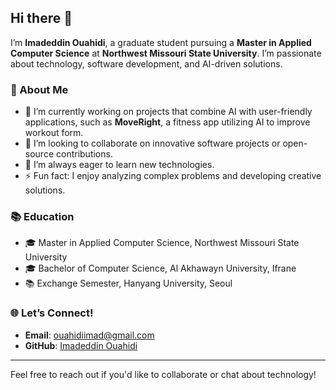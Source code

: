 ## Hi there 👋

I’m **Imadeddin Ouahidi**, a graduate student pursuing a **Master in Applied Computer Science** at **Northwest Missouri State University**. I’m passionate about technology, software development, and AI-driven solutions.

### 🌟 About Me
- 🔭 I’m currently working on projects that combine AI with user-friendly applications, such as **MoveRight**, a fitness app utilizing AI to improve workout form.
- 👯 I’m looking to collaborate on innovative software projects or open-source contributions.
- 🤔 I’m always eager to learn new technologies.
- ⚡ Fun fact: I enjoy analyzing complex problems and developing creative solutions.

### 📚 Education
- 🎓 Master in Applied Computer Science, Northwest Missouri State University
- 🎓 Bachelor of Computer Science, Al Akhawayn University, Ifrane
- 📚 Exchange Semester, Hanyang University, Seoul


### 🌐 Let’s Connect!
- **Email**: [ouahidiimad@gmail.com](mailto:ouahidiimad@gmail.com)
- **GitHub**: [Imadeddin Ouahidi](https://github.com/ImadeddinOuahidi)

---

Feel free to reach out if you'd like to collaborate or chat about technology!
